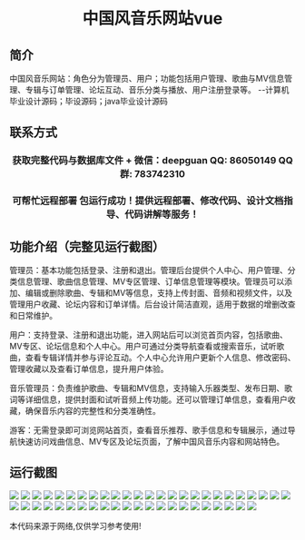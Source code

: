 <p><h1 align="center">中国风音乐网站vue</h1></p>

## 简介
中国风音乐网站：角色分为管理员、用户；功能包括用户管理、歌曲与MV信息管理、专辑与订单管理、论坛互动、音乐分类与播放、用户注册登录等。    --计算机毕业设计源码；毕设源码；java毕业设计源码


## 联系方式
<p><h3 align="center">获取完整代码与数据库文件 + 微信：deepguan QQ: 86050149 QQ群: 783742310</h3></p>
<p><h3 align="center">可帮忙远程部署 包运行成功！提供远程部署、修改代码、设计文档指导、代码讲解等服务！</h3></p>

## 功能介绍（完整见运行截图）
管理员：基本功能包括登录、注册和退出。管理后台提供个人中心、用户管理、分类信息管理、歌曲信息管理、MV专区管理、订单信息管理等模块。管理员可以添加、编辑或删除歌曲、专辑和MV等信息，支持上传封面、音频和视频文件，以及管理用户收藏、论坛内容和订单详情。后台设计简洁直观，适用于数据的增删改查和日常维护。

用户：支持登录、注册和退出功能，进入网站后可以浏览首页内容，包括歌曲、MV专区、论坛信息和个人中心。用户可通过分类导航查看或搜索音乐，试听歌曲，查看专辑详情并参与评论互动。个人中心允许用户更新个人信息、修改密码、管理收藏以及查看订单信息，提升用户体验。

音乐管理员：负责维护歌曲、专辑和MV信息，支持输入乐器类型、发布日期、歌词等详细信息，提供封面和试听音频上传功能。还可以管理订单信息，查看用户收藏，确保音乐内容的完整性和分类准确性。

游客：无需登录即可浏览网站首页，查看音乐推荐、歌手信息和专辑展示，通过导航快速访问戏曲信息、MV专区及论坛页面，了解中国风音乐内容和网站特色。


## 运行截图
![](https://bs-1329754181.cos.ap-shanghai.myqcloud.com/ssm/ChineseStyleMusicWebsite/img/001.jpg)
![](https://bs-1329754181.cos.ap-shanghai.myqcloud.com/ssm/ChineseStyleMusicWebsite/img/002.jpg)
![](https://bs-1329754181.cos.ap-shanghai.myqcloud.com/ssm/ChineseStyleMusicWebsite/img/003.jpg)
![](https://bs-1329754181.cos.ap-shanghai.myqcloud.com/ssm/ChineseStyleMusicWebsite/img/004.jpg)
![](https://bs-1329754181.cos.ap-shanghai.myqcloud.com/ssm/ChineseStyleMusicWebsite/img/005.jpg)
![](https://bs-1329754181.cos.ap-shanghai.myqcloud.com/ssm/ChineseStyleMusicWebsite/img/006.jpg)
![](https://bs-1329754181.cos.ap-shanghai.myqcloud.com/ssm/ChineseStyleMusicWebsite/img/007.jpg)
![](https://bs-1329754181.cos.ap-shanghai.myqcloud.com/ssm/ChineseStyleMusicWebsite/img/008.jpg)
![](https://bs-1329754181.cos.ap-shanghai.myqcloud.com/ssm/ChineseStyleMusicWebsite/img/009.jpg)
![](https://bs-1329754181.cos.ap-shanghai.myqcloud.com/ssm/ChineseStyleMusicWebsite/img/010.jpg)
![](https://bs-1329754181.cos.ap-shanghai.myqcloud.com/ssm/ChineseStyleMusicWebsite/img/011.jpg)
![](https://bs-1329754181.cos.ap-shanghai.myqcloud.com/ssm/ChineseStyleMusicWebsite/img/012.jpg)
![](https://bs-1329754181.cos.ap-shanghai.myqcloud.com/ssm/ChineseStyleMusicWebsite/img/013.jpg)
![](https://bs-1329754181.cos.ap-shanghai.myqcloud.com/ssm/ChineseStyleMusicWebsite/img/014.jpg)
![](https://bs-1329754181.cos.ap-shanghai.myqcloud.com/ssm/ChineseStyleMusicWebsite/img/015.jpg)
![](https://bs-1329754181.cos.ap-shanghai.myqcloud.com/ssm/ChineseStyleMusicWebsite/img/016.jpg)
![](https://bs-1329754181.cos.ap-shanghai.myqcloud.com/ssm/ChineseStyleMusicWebsite/img/017.jpg)
![](https://bs-1329754181.cos.ap-shanghai.myqcloud.com/ssm/ChineseStyleMusicWebsite/img/018.jpg)
![](https://bs-1329754181.cos.ap-shanghai.myqcloud.com/ssm/ChineseStyleMusicWebsite/img/019.jpg)
![](https://bs-1329754181.cos.ap-shanghai.myqcloud.com/ssm/ChineseStyleMusicWebsite/img/020.jpg)
![](https://bs-1329754181.cos.ap-shanghai.myqcloud.com/ssm/ChineseStyleMusicWebsite/img/021.jpg)
![](https://bs-1329754181.cos.ap-shanghai.myqcloud.com/ssm/ChineseStyleMusicWebsite/img/022.jpg)
![](https://bs-1329754181.cos.ap-shanghai.myqcloud.com/ssm/ChineseStyleMusicWebsite/img/023.jpg)
![](https://bs-1329754181.cos.ap-shanghai.myqcloud.com/ssm/ChineseStyleMusicWebsite/img/024.jpg)
![](https://bs-1329754181.cos.ap-shanghai.myqcloud.com/ssm/ChineseStyleMusicWebsite/img/025.jpg)
![](https://bs-1329754181.cos.ap-shanghai.myqcloud.com/ssm/ChineseStyleMusicWebsite/img/026.jpg)
![](https://bs-1329754181.cos.ap-shanghai.myqcloud.com/ssm/ChineseStyleMusicWebsite/img/027.jpg)
![](https://bs-1329754181.cos.ap-shanghai.myqcloud.com/ssm/ChineseStyleMusicWebsite/img/028.jpg)
![](https://bs-1329754181.cos.ap-shanghai.myqcloud.com/ssm/ChineseStyleMusicWebsite/img/029.jpg)
![](https://bs-1329754181.cos.ap-shanghai.myqcloud.com/ssm/ChineseStyleMusicWebsite/img/030.jpg)
![](https://bs-1329754181.cos.ap-shanghai.myqcloud.com/ssm/ChineseStyleMusicWebsite/img/031.jpg)
![](https://bs-1329754181.cos.ap-shanghai.myqcloud.com/ssm/ChineseStyleMusicWebsite/img/032.jpg)
![](https://bs-1329754181.cos.ap-shanghai.myqcloud.com/ssm/ChineseStyleMusicWebsite/img/033.jpg)
![](https://bs-1329754181.cos.ap-shanghai.myqcloud.com/ssm/ChineseStyleMusicWebsite/img/034.jpg)
![](https://bs-1329754181.cos.ap-shanghai.myqcloud.com/ssm/ChineseStyleMusicWebsite/img/035.jpg)
![](https://bs-1329754181.cos.ap-shanghai.myqcloud.com/ssm/ChineseStyleMusicWebsite/img/036.jpg)
![](https://bs-1329754181.cos.ap-shanghai.myqcloud.com/ssm/ChineseStyleMusicWebsite/img/037.jpg)
![](https://bs-1329754181.cos.ap-shanghai.myqcloud.com/ssm/ChineseStyleMusicWebsite/img/038.jpg)
![](https://bs-1329754181.cos.ap-shanghai.myqcloud.com/ssm/ChineseStyleMusicWebsite/img/039.jpg)
![](https://bs-1329754181.cos.ap-shanghai.myqcloud.com/ssm/ChineseStyleMusicWebsite/img/040.jpg)
![](https://bs-1329754181.cos.ap-shanghai.myqcloud.com/ssm/ChineseStyleMusicWebsite/img/041.jpg)
![](https://bs-1329754181.cos.ap-shanghai.myqcloud.com/ssm/ChineseStyleMusicWebsite/img/042.jpg)
![](https://bs-1329754181.cos.ap-shanghai.myqcloud.com/ssm/ChineseStyleMusicWebsite/img/043.jpg)
![](https://bs-1329754181.cos.ap-shanghai.myqcloud.com/ssm/ChineseStyleMusicWebsite/img/044.jpg)
![](https://bs-1329754181.cos.ap-shanghai.myqcloud.com/ssm/ChineseStyleMusicWebsite/img/045.jpg)
![](https://bs-1329754181.cos.ap-shanghai.myqcloud.com/ssm/ChineseStyleMusicWebsite/img/046.jpg)
![](https://bs-1329754181.cos.ap-shanghai.myqcloud.com/ssm/ChineseStyleMusicWebsite/img/047.jpg)

<p>本代码来源于网络,仅供学习参考使用!</p>
